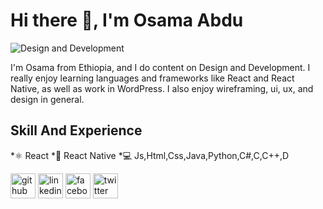 # Hi there 👋, I'm Osama Abdu

![Design and Development ](https://static1.smartbear.co/smartbearbrand/media/images/blog/what%E2%80%99s-the-best-programming-language-to-learn-first.png?ext=.png)

I'm Osama from Ethiopia, and I do content on Design and Development. I really enjoy learning languages and frameworks like React and React Native, as well as work in WordPress. I also enjoy wireframing, ui, ux, and design in general.

## Skill And Experience
*⚛️ React
*📱 React Native
*💻 Js,Html,Css,Java,Python,C#,C,C++,D


[<img src='https://cdn.jsdelivr.net/npm/simple-icons@3.0.1/icons/github.svg' alt='github' height='40'>](https://github.com/Osama-4488)  [<img src='https://cdn.jsdelivr.net/npm/simple-icons@3.0.1/icons/linkedin.svg' alt='linkedin' height='40'>](https://www.linkedin.com/in/Osamapy/)  [<img src='https://cdn.jsdelivr.net/npm/simple-icons@3.0.1/icons/facebook.svg' alt='facebook' height='40'>](https://www.facebook.com/OsamaPro)  [<img src='https://cdn.jsdelivr.net/npm/simple-icons@3.0.1/icons/twitter.svg' alt='twitter' height='40'>](https://twitter.com/@OsamaCamp)  




